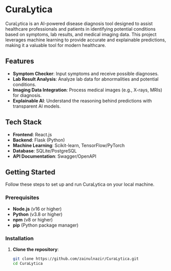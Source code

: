 # CuraLytica

CuraLytica is an AI-powered disease diagnosis tool designed to assist healthcare professionals and patients in identifying potential conditions based on symptoms, lab results, and medical imaging data. This project leverages machine learning to provide accurate and explainable predictions, making it a valuable tool for modern healthcare.

## Features

- **Symptom Checker**: Input symptoms and receive possible diagnoses.
- **Lab Result Analysis**: Analyze lab data for abnormalities and potential conditions.
- **Imaging Data Integration**: Process medical images (e.g., X-rays, MRIs) for diagnosis.
- **Explainable AI**: Understand the reasoning behind predictions with transparent AI models.

## Tech Stack

- **Frontend**: React.js
- **Backend**: Flask (Python)
- **Machine Learning**: Scikit-learn, TensorFlow/PyTorch
- **Database**: SQLite/PostgreSQL
- **API Documentation**: Swagger/OpenAPI

## Getting Started

Follow these steps to set up and run CuraLytica on your local machine.

### Prerequisites

- **Node.js** (v16 or higher)
- **Python** (v3.8 or higher)
- **npm** (v8 or higher)
- **pip** (Python package manager)

### Installation

1. **Clone the repository**:
   ```bash
   git clone https://github.com/zainulnazir/CuraLytica.git
   cd CuraLytica
   ```
